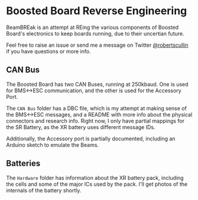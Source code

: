 # Boosted Board Reverse Engineering
BeamBREak is an attempt at REing the various components of Boosted Board's electronics to keep boards running, due to their uncertian future.

Feel free to raise an issue or send me a message on Twitter [@robertscullin](https://twitter.com/robertscullin) if you have questions or more info.

## CAN Bus
The Boosted Board has two CAN Buses, running at 250kbaud. One is used for BMS<->ESC communication, and the other is used for the Accessory Port.

The `CAN Bus` folder has a DBC file, which is my attempt at making sense of the BMS<->ESC messages, and a README with more info about the physical connectors and research info. Right now, I only have partial mappings for the SR Battery, as the XR battery uses different message IDs.

Additionally, the Accessory port is partially documented, including an Arduino sketch to emulate the Beams.

## Batteries
The `Hardware` folder has information about the XR battery pack, including the cells and some of the major ICs used by the pack. I'll get photos of the internals of the battery shortly.